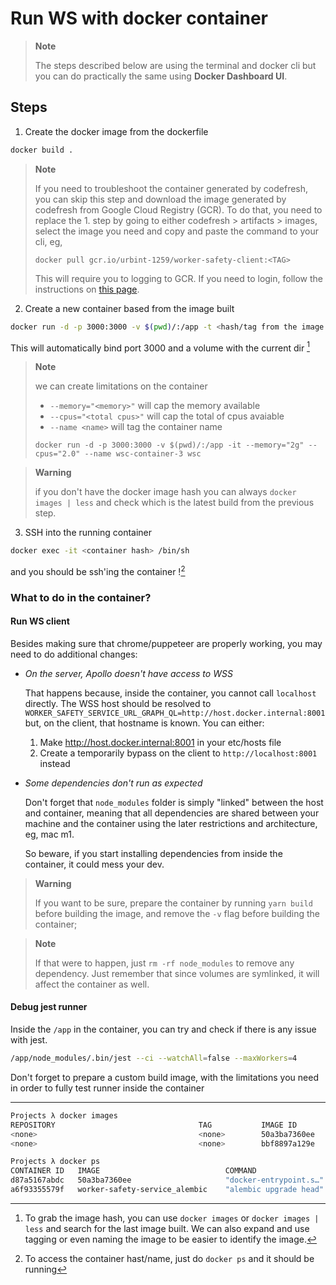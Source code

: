 # Run WS with docker container

> **Note**
>
> The steps described below are using the terminal and docker cli but you can do
> practically the same using **Docker Dashboard UI**.

## Steps

1. Create the docker image from the dockerfile

```sh
docker build .
```

> **Note**
>
> If you need to troubleshoot the container generated by codefresh, you can skip
> this step and download the image generated by codefresh from Google Cloud
> Registry (GCR). To do that, you need to replace the 1. step by going to either
> codefresh > artifacts > images, select the image you need and copy and paste
> the command to your cli, eg,
>
> `docker pull gcr.io/urbint-1259/worker-safety-client:<TAG>`
>
> This will require you to logging to GCR. If you need to login, follow the
> instructions on
> [this page](https://cloud.google.com/container-registry/docs/advanced-authentication).

2. Create a new container based from the image built

```sh
docker run -d -p 3000:3000 -v $(pwd)/:/app -t <hash/tag from the image built> /bin/sh
```

This will automatically bind port 3000 and a volume with the current dir [^1]

> **Note**
>
> we can create limitations on the container
>
> - `--memory="<memory>"` will cap the memory available
> - `--cpus="<total cpus>"` will cap the total of cpus avaiable
> - `--name <name>` will tag the container name
>
> `docker run -d -p 3000:3000 -v $(pwd)/:/app -it --memory="2g" --cpus="2.0" --name wsc-container-3 wsc`

> **Warning**
>
> if you don't have the docker image hash you can always `docker images | less`
> and check which is the latest build from the previous step.

3. SSH into the running container

```sh
docker exec -it <container hash> /bin/sh
```

and you should be ssh'ing the container ![^2]

### What to do in the container?

#### Run WS client

Besides making sure that chrome/puppeteer are properly working, you may need to
do additional changes:

- _On the server, Apollo doesn't have access to WSS_

  That happens because, inside the container, you cannot call `localhost`
  directly. The WSS host should be resolved to
  `WORKER_SAFETY_SERVICE_URL_GRAPH_QL=http://host.docker.internal:8001` but, on
  the client, that hostname is known. You can either:

  1. Make http://host.docker.internal:8001 in your etc/hosts file
  2. Create a temporarily bypass on the client to `http://localhost:8001`
     instead

- _Some dependencies don't run as expected_

  Don't forget that `node_modules` folder is simply "linked" between the host
  and container, meaning that all dependencies are shared between your machine
  and the container using the later restrictions and architecture, eg, mac m1.

  So beware, if you start installing dependencies from inside the container, it
  could mess your dev.

> **Warning**
>
> If you want to be sure, prepare the container by running `yarn build` before
> building the image, and remove the `-v` flag before building the container;

> **Note**
>
> If that were to happen, just `rm -rf node_modules` to remove any dependency.
> Just remember that since volumes are symlinked, it will affect the container
> as well.

#### Debug jest runner

Inside the `/app` in the container, you can try and check if there is any issue
with jest.

```sh
/app/node_modules/.bin/jest --ci --watchAll=false --maxWorkers=4
```

Don't forget to prepare a custom build image, with the limitations you need in
order to fully test runner inside the container

---

[^1]:
    To grab the image hash, you can use `docker images` or
    `docker images | less` and search for the last image built. We can also
    expand and use tagging or even naming the image to be easier to identify the
    image.

```sh
Projects λ docker images
REPOSITORY                                TAG           IMAGE ID       CREATED        SIZE
<none>                                    <none>        50a3ba7360ee   19 hours ago   2.51GB  <-- This is the one we want
<none>                                    <none>        bbf8897a129e   19 hours ago   2.56GB
```

[^2]:
    To access the container hast/name, just do `docker ps` and it should be
    running

```sh
Projects λ docker ps
CONTAINER ID   IMAGE                            COMMAND                  CREATED        STATUS                      PORTS                              NAMES
d87a5167abdc   50a3ba7360ee                     "docker-entrypoint.s…"   18 hours ago   Exited (255) 14 hours ago   0.0.0.0:3000->3000/tcp             festive_shaw <-- This is the one we want
a6f93355579f   worker-safety-service_alembic    "alembic upgrade head"   47 hours ago   Exited (0) 18 hours ago                                        wss-alembic
```
